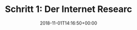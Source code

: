 ---
retweeted: false
source: <a href="http://www.samruston.co.uk" rel="nofollow">Flamingo for Android</a>
entities:
  user_mentions: []
  urls: []
  symbols: []
  media:
  - expanded_url: https://twitter.com/bascht/status/1057999912233811969/photo/1
    indices:
    - '74'
    - '97'
    url: https://t.co/8w20qiLbrX
    media_url: http://pbs.twimg.com/media/Dq7FT0MWoAACOo8.jpg
    id_str: '1057999906697289728'
    id: '1057999906697289728'
    media_url_https: https://pbs.twimg.com/media/Dq7FT0MWoAACOo8.jpg
    sizes:
      medium:
        w: '1200'
        h: '901'
        resize: fit
      large:
        w: '2048'
        h: '1538'
        resize: fit
      thumb:
        w: '150'
        h: '150'
        resize: crop
      small:
        w: '680'
        h: '511'
        resize: fit
    type: photo
    display_url: pic.twitter.com/8w20qiLbrX
  hashtags: []
display_text_range:
- '0'
- '97'
favorite_count: '2'
id_str: '1057999912233811969'
truncated: false
retweet_count: '0'
id: '1057999912233811969'
possibly_sensitive: false
created_at: Thu Nov 01 14:16:50 +0000 2018
favorited: false
full_text: 'Schritt 1: Der Internet Research Agency ein paar tausend Euro überweisen.'
lang: de
extended_entities:
  media:
  - expanded_url: https://twitter.com/bascht/status/1057999912233811969/photo/1
    indices:
    - '74'
    - '97'
    url: https://t.co/8w20qiLbrX
    media_url: http://pbs.twimg.com/media/Dq7FT0MWoAACOo8.jpg
    id_str: '1057999906697289728'
    id: '1057999906697289728'
    media_url_https: https://pbs.twimg.com/media/Dq7FT0MWoAACOo8.jpg
    sizes:
      medium:
        w: '1200'
        h: '901'
        resize: fit
      large:
        w: '2048'
        h: '1538'
        resize: fit
      thumb:
        w: '150'
        h: '150'
        resize: crop
      small:
        w: '680'
        h: '511'
        resize: fit
    type: photo
    display_url: pic.twitter.com/8w20qiLbrX
tags:
- pesos:twitter
date: '2018-11-01T14:16:50+00:00'
src: https://twitter.com/bascht/status/1057999912233811969
original_url: https://twitter.com/bascht/status/1057999912233811969
type: twitter_tweet
media_url: https://img.bascht.com/twitter/pbs.twimg.com/media/Dq7FT0MWoAACOo8.jpg
text: 'Schritt 1: Der Internet Research Agency ein paar tausend Euro überweisen.'
title: 'Schritt 1: Der Internet Researc'

---